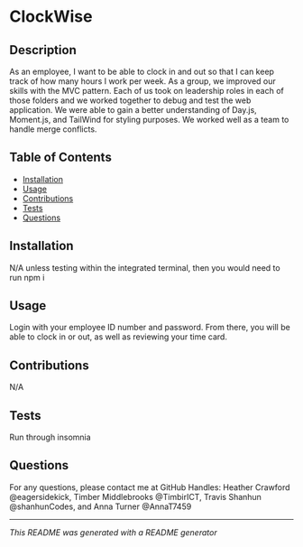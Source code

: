 # ClockWise

## Description
As an employee, I want to be able to clock in and out so that I can keep track of how many hours I work per week. As a group, we improved our skills with the MVC pattern. Each of us took on leadership roles in each of those folders and we worked together to debug and test the web application. We were able to gain a better understanding of Day.js, Moment.js, and TailWind for styling purposes. We worked well as a team to handle merge conflicts. 

## Table of Contents
- [Installation](#installation)
- [Usage](#usage)
- [Contributions](#contributions)
- [Tests](#tests)
- [Questions](#questions)

## Installation
N/A unless testing within the integrated terminal, then you would need to run npm i 

## Usage
Login with your employee ID number and password. From there, you will be able to clock in or out, as well as reviewing your time card. 

## Contributions
N/A

## Tests
Run through insomnia

## Questions
For any questions, please contact me at GitHub Handles: Heather Crawford @eagersidekick, Timber Middlebrooks @TimbirICT, Travis Shanhun @shanhunCodes, and Anna Turner @AnnaT7459

---

*This README was generated with a README generator*
